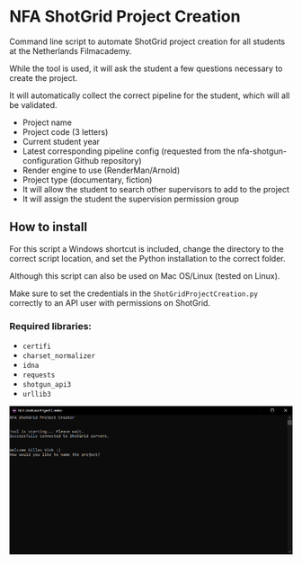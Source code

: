 # NFA ShotGrid Project Creation
Command line script to automate ShotGrid project creation for all students at the Netherlands Filmacademy.

While the tool is used, it will ask the student a few questions necessary to create the project.

It will automatically collect the correct pipeline for the student, which will all be validated.
- Project name
- Project code (3 letters)
- Current student year
- Latest corresponding pipeline config (requested from the nfa-shotgun-configuration Github repository)
- Render engine to use (RenderMan/Arnold)
- Project type (documentary, fiction)
- It will allow the student to search other supervisors to add to the project
- It will assign the student the supervision permission group

## How to install

For this script a Windows shortcut is included, change the directory to the correct script location, and set the Python installation to the correct folder.

Although this script can also be used on Mac OS/Linux (tested on Linux).

Make sure to set the credentials in the `ShotGridProjectCreation.py` correctly to an API user with permissions on ShotGrid.

### Required libraries:
- `certifi`
- `charset_normalizer`
- `idna`
- `requests`
- `shotgun_api3`
- `urllib3`

![NFA ShotGrid Project Creation](./images/nfa_shotgrid_project_creator.png)